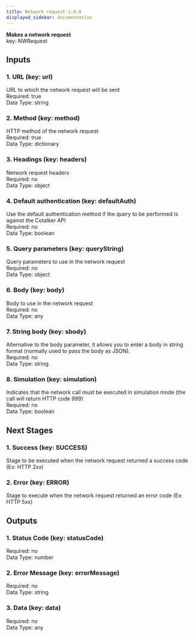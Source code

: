 ```yaml
---  
title: Network request-1.0.0  
displayed_sidebar: documentation  
---  
```

**Makes a network request**  
key: NWRequest  
  
## Inputs  
### 1. URL (key: url)  
URL to which the network request will be sent  
Required: true  
Data Type: string   
### 2. Method (key: method)  
HTTP method of the network request  
Required: true  
Data Type: dictionary   
### 3. Headings (key: headers)  
Network request headers  
Required: no  
Data Type: object   
### 4. Default authentication (key: defaultAuth)  
Use the default authentication method if the query to be performed is against the Cotalker API  
Required: no  
Data Type: boolean   
### 5. Query parameters (key: queryString)  
Query parameters to use in the network request  
Required: no  
Data Type: object   
### 6. Body (key: body)  
Body to use in the network request  
Required: no  
Data Type: any   
### 7. String body (key: sbody)  
Alternative to the body parameter, it allows you to enter a body in string format (normally used to pass the body as JSON).  
Required: no  
Data Type: string   
### 8. Simulation (key: simulation)  
Indicates that the network call must be executed in simulation mode (the call will return HTTP code 999)  
Required: no  
Data Type: boolean   
## Next Stages  
### 1. Success (key: SUCCESS)  
Stage to be executed when the network request returned a success code (Ex: HTTP 2xx)  
### 2. Error (key: ERROR)  
Stage to execute when the network request returned an error code (Ex: HTTP 5xx)  
## Outputs  
### 1. Status Code (key: statusCode)  
  
Required: no  
Data Type: number   
### 2. Error Message (key: errorMessage)  
  
Required: no  
Data Type: string   
### 3. Data (key: data)  
  
Required: no  
Data Type: any 

